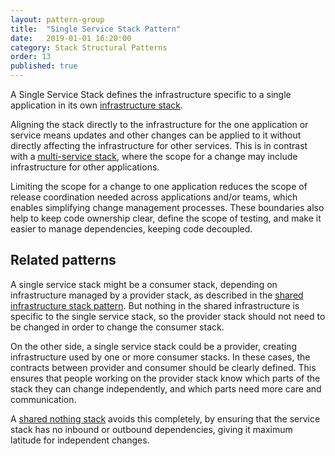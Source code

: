 ```yaml
---
layout: pattern-group
title:  "Single Service Stack Pattern"
date:   2019-01-01 16:20:00
category: Stack Structural Patterns
order: 13
published: true
---
```


A Single Service Stack defines the infrastructure specific to a single application in its own
[infrastructure stack](/patterns/core-stack/).

Aligning the stack directly to the infrastructure for the one application or service means updates and other changes can be applied to it without directly affecting the infrastructure for other services. This is in contrast with a [multi-service stack](multi-service-stack.html), where the scope for a change may include infrastructure for other applications.

Limiting the scope for a change to one application reduces the scope of release coordination needed across applications and/or teams, which enables simplifying change management processes. These boundaries also help to keep code ownership clear, define the scope of testing, and make it easier to manage dependencies, keeping code decoupled.


## Related patterns

A single service stack might be a consumer stack, depending on infrastructure managed by a provider stack, as described in the [shared infrastructure stack pattern](shared-infrastructure-stack.html). But nothing in the shared infrastructure is specific to the single service stack, so the provider stack should not need to be changed in order to change the consumer stack.

On the other side, a single service stack could be a provider, creating infrastructure used by one or more consumer stacks. In these cases, the contracts between provider and consumer should be clearly defined. This ensures that people working on the provider stack know which parts of the stack they can change independently, and which parts need more care and communication.

A [shared nothing stack](shared-nothing-stack.html) avoids this completely, by ensuring that the service stack has no inbound or outbound dependencies, giving it maximum latitude for independent changes.

